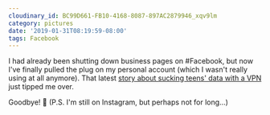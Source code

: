 ```yaml
---
cloudinary_id: BC99D661-FB10-4168-8087-897AC2879946_xqv9lm
category: pictures
date: '2019-01-31T08:19:59-08:00'
tags: Facebook
---
```


I had already been shutting down business pages on #Facebook, but now I've finally pulled the plug on my personal account (which I wasn't really using at all anymore). That latest [story about sucking teens' data with a VPN](https://www.wired.com/story/facebook-research-app-lessons/) just tipped me over.

Goodbye! 👋 (P.S. I'm still on Instagram, but perhaps not for long…)